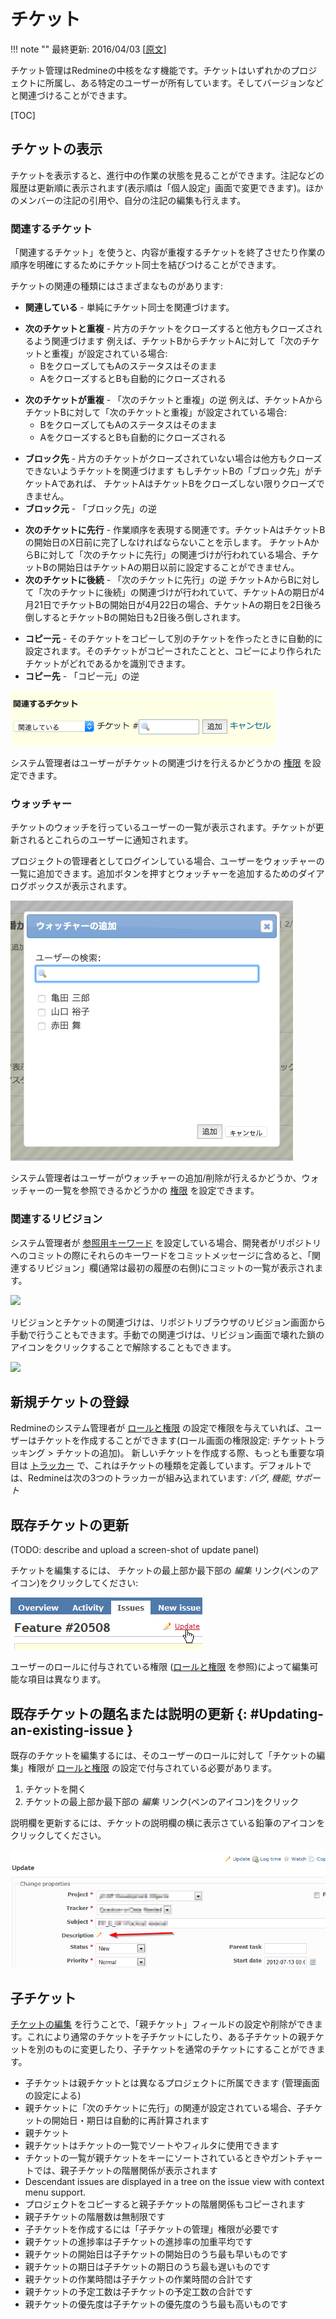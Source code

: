 チケット
========

!!! note ""
    最終更新: 2016/04/03
    [[原文](http://www.redmine.org/projects/redmine/wiki/RedmineIssues/43)]

チケット管理はRedmineの中核をなす機能です。チケットはいずれかのプロジェクトに所属し、ある特定のユーザーが所有しています。そしてバージョンなどと関連づけることができます。

[TOC]

チケットの表示
--------------

チケットを表示すると、進行中の作業の状態を見ることができます。注記などの履歴は更新順に表示されます(表示順は「個人設定」画面で変更できます)。ほかのメンバーの注記の引用や、自分の注記の編集も行えます。

### 関連するチケット

「関連するチケット」を使うと、内容が重複するチケットを終了させたり作業の順序を明確にするためにチケット同士を結びつけることができます。

チケットの関連の種類にはさまざまなものがあります:

-   **関連している** - 単純にチケット同士を関連づけます。

<!-- -->

-   **次のチケットと重複** - 片方のチケットをクローズすると他方もクローズされるよう関連づけます
    例えば、チケットBからチケットAに対して「次のチケットと重複」が設定されている場合:
    - BをクローズしてもAのステータスはそのまま
    - AをクローズするとBも自動的にクローズされる

<!-- -->

-   **次のチケットが重複** - 「次のチケットと重複」の逆
    例えば、チケットAからチケットBに対して「次のチケットと重複」が設定されている場合:
    - BをクローズしてもAのステータスはそのまま
    - AをクローズするとBも自動的にクローズされる

<!-- -->

-   **ブロック先** - 片方のチケットがクローズされていない場合は他方もクローズできないようチケットを関連づけます
    もしチケットBの「ブロック先」がチケットAであれば、
    チケットAはチケットBをクローズしない限りクローズできません。
-   **ブロック元** - 「ブロック先」の逆

<!-- -->

-   **次のチケットに先行** - 作業順序を表現する関連です。チケットAはチケットBの開始日のX日前に完了しなければならないことを示します。
    チケットAからBに対して「次のチケットに先行」の関連づけが行われている場合、チケットBの開始日はチケットAの期日以前に設定することができません。
-   **次のチケットに後続** - 「次のチケットに先行」の逆
    チケットAからBに対して「次のチケットに後続」の関連づけが行われていて、チケットAの期日が4月21日でチケットBの開始日が4月22日の場合、チケットAの期日を2日後ろ倒しするとチケットBの開始日も2日後ろ倒しされます。

<!-- -->

-   **コピー元** - そのチケットをコピーして別のチケットを作ったときに自動的に設定されます。そのチケットがコピーされたことと、コピーにより作られたチケットがどれであるかを識別できます。
-   **コピー先** - 「コピー元」の逆

![](RedmineIssues/redmine-related-issues.png)

システム管理者はユーザーがチケットの関連づけを行えるかどうかの [権限](RedmineRoles) を設定できます。

### ウォッチャー

チケットのウォッチを行っているユーザーの一覧が表示されます。チケットが更新されるとこれらのユーザーに通知されます。

プロジェクトの管理者としてログインしている場合、ユーザーをウォッチャーの一覧に追加できます。追加ボタンを押すとウォッチャーを追加するためのダイアログボックスが表示されます。

![](RedmineIssues/redmine-watchers.png)

システム管理者はユーザーがウォッチャーの追加/削除が行えるかどうか、ウォッチャーの一覧を参照できるかどうかの [権限](RedmineRoles) を設定できます。

### 関連するリビジョン

システム管理者が [参照用キーワード](RedmineSettings#Referencing-issues-in-commit-messages) を設定している場合、開発者がリポジトリへのコミットの際にそれらのキーワードをコミットメッセージに含めると、「関連するリビジョン」欄(通常は最初の履歴の右側)にコミットの一覧が表示されます。

![](/RedmineIssues/redmine-associated-revision.png)

リビジョンとチケットの関連づけは、リポジトリブラウザのリビジョン画面から手動で行うこともできます。手動での関連づけは、リビジョン画面で壊れた鎖のアイコンをクリックすることで解除することもできます。

![](/RedmineIssues/redmine_manual_revision_issue_association.png)

新規チケットの登録
------------------

Redmineのシステム管理者が [ロールと権限](RedmineRoles) の設定で権限を与えていれば、ユーザーはチケットを作成することができます(ロール画面の権限設定: チケットトラッキング &gt; チケットの追加)。
新しいチケットを作成する際、もっとも重要な項目は [トラッカー](RedmineIssueTrackingSetup#Trackers) で、これはチケットの種類を定義しています。デフォルトでは、Redmineは次の3つのトラッカーが組み込まれています: *バグ*, *機能*, *サポート*

既存チケットの更新
------------------

(TODO: describe and upload a screen-shot of update panel)

チケットを編集するには、 チケットの最上部か最下部の *編集* リンク(ペンのアイコン)をクリックしてください:

![](RedmineIssues/RedmineEditIssue_Update_Link.png)

ユーザーのロールに付与されている権限 ([ロールと権限](RedmineRoles) を参照)によって編集可能な項目は異なります。

既存チケットの題名または説明の更新 {: #Updating-an-existing-issue }
----------------------------------

既存のチケットを編集するには、そのユーザーのロールに対して「チケットの編集」権限が [ロールと権限](RedmineRoles) の設定で付与されている必要があります。

1.  チケットを開く
2.  チケットの最上部か最下部の *編集* リンク(ペンのアイコン)をクリック

説明欄を更新するには、チケットの説明欄の横に表示さている鉛筆のアイコンをクリックしてください。

![](RedmineIssues/RedmineChangingIssueDescriptionNew.png)

子チケット
----------

[チケットの編集](#Updating-an-existing-issue) を行うことで、「親チケット」フィールドの設定や削除ができます。これにより通常のチケットを子チケットにしたり、ある子チケットの親チケットを別のものに変更したり、子チケットを通常のチケットにすることができます。

-   子チケットは親チケットとは異なるプロジェクトに所属できます (管理画面の設定による)
-   親チケットに「次のチケットに先行」の関連が設定されている場合、子チケットの開始日・期日は自動的に再計算されます
-   親チケット
-   親チケットはチケットの一覧でソートやフィルタに使用できます
-   チケットの一覧が親チケットをキーにソートされているときやガントチャートでは、親子チケットの階層関係が表示されます
-   Descendant issues are displayed in a tree on the issue view with context menu support.
-   プロジェクトをコピーすると親子チケットの階層関係もコピーされます
-   親子チケットの階層数は無制限です
-   子チケットを作成するには「子チケットの管理」権限が必要です
-   親チケットの進捗率は子チケットの進捗率の加重平均です
-   親チケットの開始日は子チケットの開始日のうち最も早いものです
-   親チケットの期日は子チケットの期日のうち最も遅いものです
-   親チケットの作業時間は子チケットの作業時間の合計です
-   親チケットの予定工数は子チケットの予定工数の合計です
-   親チケットの優先度は子チケットの優先度のうち最も高いものです
